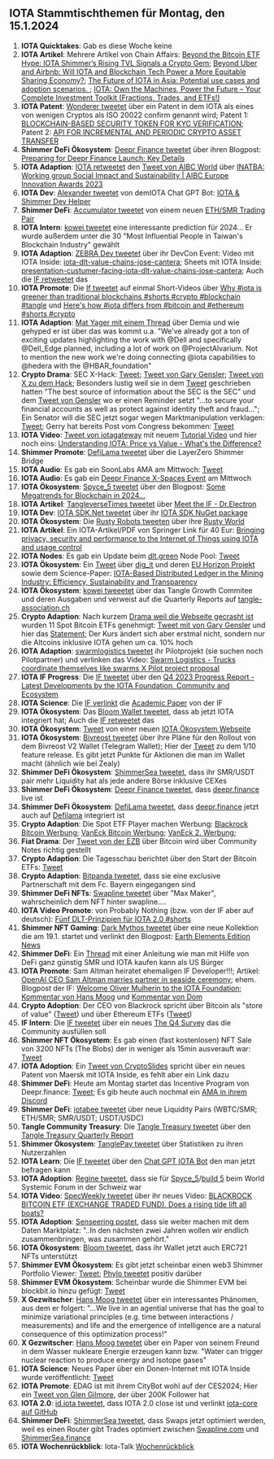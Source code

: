 ## IOTA Stammtischthemen für Montag, den 15.1.2024

1. **IOTA Quicktakes**: Gab es diese Woche keine
2. **IOTA Artikel**: Mehrere Artikel von Chain Affairs: [Beyond the Bitcoin ETF Hype: IOTA Shimmer’s Rising TVL Signals a Crypto Gem](https://chainaffairs.com/beyond-the-bitcoin-etf-hype-iota-shimmers-rising-tvl-signals-a-crypto-gem/); [Beyond Uber and Airbnb: Will IOTA and Blockchain Tech Power a More Equitable Sharing Economy?](https://chainaffairs.com/beyond-uber-and-airbnb-will-iota-and-blockchain-tech-power-a-more-equitable-sharing-economy/); [The Future of IOTA in Asia: Potential use cases and adoption scenarios. ](https://chainaffairs.com/the-future-of-iota-in-asia-potential-use-cases-and-adoption-scenarios/); [IOTA: Own the Machines, Power the Future – Your Complete Investment Toolkit (Fractions, Trades, and ETFs!)](https://chainaffairs.com/iota-own-the-machines-power-the-future-your-complete-investment-toolkit-fractions-trades-and-etfs/)
3. **IOTA Patent**: [Wonderer tweetet](https://x.com/Wondere12985276/status/1744412487418617973?s=20) über ein Patent in dem IOTA als eines von wenigen Cryptos als ISO 20022 confirm genannt wird; Patent 1: [BLOCKCHAIN-BASED SECURITY TOKEN FOR KYC VERIFICATION](https://worldwide.espacenet.com/patent/search/family/089323139/publication/US2023419309A1?q=pn%3DUS2023419309A1); Patent 2: [API FOR INCREMENTAL AND PERIODIC CRYPTO ASSET TRANSFER](https://worldwide.espacenet.com/patent/search/family/089323130/publication/US2023419302A1?q=pn%3DUS2023419302A1)
4. **Shimmer DeFi Ökosystem**: [Deepr Finance tweetet](https://x.com/DeeprFinance/status/1744404225486975138?s=20) über ihren Blogpost: [Preparing for Deepr Finance Launch: Key Details](https://medium.com/@Deepr.Finance/preparing-for-deepr-finance-launch-key-details-639f8488c44d)
5. **IOTA Adaption**: [IOTA retweetet](https://x.com/iota/status/1744671947839897880?s=20) den [Tweet von AIBC World](https://twitter.com/AIBC_World/status/1744660283572773199) über [INATBA: Working group Social Impact and Sustainability | AIBC Europe Innovation Awards 2023](https://www.youtube.com/watch?v=kefWVvCKsjw&t=1s)
6. **IOTA Dev**: [Alexander tweetet](https://x.com/shortaktien/status/1744683645854486775?s=20) von demIOTA Chat GPT Bot: [IOTA & Shimmer Dev Helper](https://chat.openai.com/g/g-mC9q6fI71-iota-shimmer-dev-helper)
7. **Shimmer DeFi**: [Accumulator tweetet](https://x.com/ACCU_DeFi/status/1744741568794489178?s=20) von einem neuen [ETH/SMR Trading Pair](https://app.accumulator.finance/vaults/shimmer-shimmer-eth)
8. **IOTA Intern**: [kowei tweetet](https://x.com/kowei1995/status/1741797552692109481?s=20) eine interessante prediction für 2024... Er wurde außerdem unter die 30 "Most Influential People in Taiwan's Blockchain Industry" gewählt
9. **IOTA Adaption**: [ZEBRA Dev tweetet](https://x.com/ZebraDevs/status/1744758692187193551?s=20) über ihr DevCon Event: Video mit IOTA Inside: [iota-dlt-value-chains-jose-cantera](https://www.zebra.com/content/dam/zebra_dam/en/video/web-production/zebra%20devcon2023-video-ats-iota-dlt-value-chains-jose-cantera-en-us.mp4.mp4); Sheets mit IOTA Inside: [presentation-custumer-facing-iota-dlt-value-chains-jose-cantera](https://www.zebra.com/content/dam/zebra_dam/en/presentation/customer-facing/zebra-devcon2023-presentation-custumer-facing-iota-dlt-value-chains-jose-cantera-en-us.pdf); Auch die [IF retweetet](https://x.com/iota/status/1745520971279163899?s=20) das
10. **IOTA Promote**: Die [If tweetet](https://x.com/iota/status/1744766143456284709?s=20) auf einmal Short-Videos über [Why #iota is greener than traditional blockchains #shorts #crypto #blockchain #tangle](https://twitter.com/i/status/1744766143456284709) und [Here's how #iota differs from #bitcoin and #ethereum #shorts #crypto](https://www.youtube.com/shorts/Yhj_zOYvZJ4)
11. **IOTA Adaption**: [Mat Yager mit einem Thread](https://x.com/Mat_Yarger/status/1744789999105499574?s=20) über Demia und wie gehyped er ist über das was kommt u.a. "We've already got a ton of exciting updates highlighting the work with @Dell and specifically @Dell_Edge planned, including a lot of work on @ProjectAlvarium. Not to mention the new work we're doing connecting @iota capabilities to @hedera with the @HBAR_foundation"
12. **Crypto Drama**: SEC X-Hack: [Tweet](https://x.com/WatcherGuru/status/1744834711803789332?s=20); [Tweet von Gary Gensler](https://x.com/GaryGensler/status/1744833049064288387?s=20); [Tweet von X zu dem Hack](https://x.com/BitcoinMagazine/status/1744925980827713572?s=20); Besonders lustig weil sie in dem [Tweet](https://x.com/SECGov/status/1714020932509982771?s=20) geschrieben hatten "The best source of information about the SEC is the SEC" und dem [Tweet von Gensler](https://x.com/GaryGensler/status/1716786621847392497?s=20) wo er einen Reminder setzt "...to secure your financial accounts as well as protect against identity theft and fraud..."; Ein Senator will die SEC jetzt sogar wegen Marktmanipulation verklagen: [Tweet](https://x.com/SenatorHagerty/status/1744843824654885024?s=20); Gerry hat bereits Post vom Congress bekommen: [Tweet](https://x.com/Crypto_Crib_/status/1745039643840500220?s=20)
13. **IOTA Video**: [Tweet von iotagateway](https://x.com/iotagateway/status/1744755132921688473?s=20) mit neuem [Tutorial Video](https://youtu.be/VFlvzNzfesM) und hier noch eins: [Understanding IOTA: Price vs Value - What's the Difference?](https://www.youtube.com/watch?v=i7Yn2-xNyt0)
14.  **Shimmer Promote**: [DefiLama tweetet](https://x.com/DefiLlama/status/1744891157136785663?s=20) über die LayerZero Shimmer Bridge
15.  **IOTA Audio**: Es gab ein SoonLabs AMA am Mittwoch: [Tweet](https://x.com/soon_labs/status/1745143575195889995?s=20)
16.  **IOTA Audio**: Es gab ein [Deepr Finance X-Spaces Event](https://x.com/DeeprFinance/status/1744341203741556934?s=20) am Mittwoch
17.  **IOTA Ökosystem**: [Spyce_5 tweetet](https://x.com/SPYCE_5/status/1745006479365607442?s=20) über den Blogpost: [Some Megatrends for Blockchain in 2024...](https://spyce5.com/trends/some-megatrends-for-blockchain-in-2024/)
18.  **IOTA Artikel**: [TangleverseTimes tweetet](https://x.com/TangleverseWeb/status/1745073142786126183?s=20) über [Meet the IF - Dr.Electron](https://times.tangleverse.io/meet-the-if-dr-electron/)
19.  **IOTA Dev**: [IOTA SDK.Net tweetet](https://x.com/iotawalletnet/status/1745086381657932111?s=20) über ihr [IOTA SDK NuGet package](https://www.nuget.org/packages/IotaSDK/)
20.  **IOTA Ökosystem**: Die [Rusty Robots tweeten](https://x.com/RustyRobotCC/status/1745094548966019185?s=20) über ihre [Rusty World](https://docs.rustyrobot.io/rrcc-dapp/features/rusty-world)
21.  **IOTA Artikel**: Ein IOTA-Artikel/PDF von Springer Link für 40 Eur: [Bringing privacy, security and performance to the Internet of Things using IOTA and usage control](https://link.springer.com/article/10.1007/s12243-023-01005-1)
22.  **IOTA Nodes**: Es gab ein Update beim [dlt.green](https://twitter.com/dlt_green) Node Pool: [Tweet](https://x.com/dlt_green/status/1745223075325473134?s=20)
23.  **IOTA Ökosystem**: Ein [Tweet](https://x.com/iotaBolt/status/1745300612642664930?s=20) über [dig_it](https://digit-h2020.eu/) und deren [EU Horizon Projekt](https://cordis.europa.eu/project/id/869529) sowie dem Science-Paper: [IOTA-Based Distributed Ledger in the Mining Industry: Efficiency, Sustainability and Transparency](https://www.preprints.org/manuscript/202401.0650/v1)
24.  **IOTA Ökosystem**: [kowei tweeetet](https://x.com/kowei1995/status/1697103025477996945?s=20) über das Tangle Growth Commitee und deren Ausgaben und verweist auf die Quarterly Reports auf [tangle-association.ch](https://tangle-association.ch/)
25.  **Crypto Adaption**: Nach kurzem [Drama weil die Webseite gecrasht ist](https://x.com/hoss_crypto/status/1745187080219591110?s=20) wurden 11 Spot Bitcoin ETFs genehmigt: [Tweet mit  von Gary Gensler](https://x.com/BitcoinMagazine/status/1745198148862046507?s=20) und hier das [Statement](https://www.sec.gov/news/statement/gensler-statement-spot-bitcoin-011023); Der Kurs ändert sich aber erstmal nicht, sondern nur die Altcoins inklusive IOTA gehen um ca. 10% hoch
26.  **IOTA Adaption**: [swarmlogistics tweetet](https://x.com/SwarmLogistics/status/1745175175828566221?s=20) ihr Pilotprojekt (sie suchen noch Pilotpartner) und verlinken das Video: [Swarm Logistics - Trucks coordinate themselves like swarms X Pilot project proposal](https://www.youtube.com/watch?v=gPODMu8_JJk&t=2s)
27.  **IOTA IF Progress**: Die [IF tweetet](https://x.com/iota/status/1745445465087434951?s=20) über den [Q4 2023 Progress Report - Latest Developments by the IOTA Foundation, Community and Ecosystem](https://blog.iota.org/q4-2023-progress-report/)
28.  **IOTA Science**: Die [IF verlinkt](https://x.com/iota/status/1745490757421502843?s=20) die [Academic Paper](https://www.iota.org/foundation/research-papers) von der IF
29.  **IOTA Ökosystem**: Das [Bloom Wallet tweetet](https://x.com/bloomwalletio/status/1745140859270529140?s=20), dass ab jetzt IOTA integriert hat; Auch die [IF retweetet](https://x.com/iota/status/1745328972508872975?s=20) das
30.  **IOTA Ökosystem**: [Tweet](https://x.com/Chen_IOTA/status/1745351795407560846?s=20) von einer neuen [IOTA Ökosystem Webseite](https://linktr.ee/IOTA.Shimmer?utm_source=linktree_profile_share)
31.  **IOTA Ökosystem**: [Bivreost tweetet](https://x.com/bivreost/status/1745345392542130337?s=20) über ihre Pläne für den Rollout von dem Bivreost V2 Wallet (Telegram Wallet); Hier der [Tweet](https://x.com/bivreost/status/1745709811528835486?s=20) zu dem 1/10 feature release. Es gibt jetzt Punkte für Aktionen die man im Wallet macht (ähnlich wie bei Zealy)
32.  **Shimmer DeFi Ökosystem**: [ShimmerSea tweetet](https://x.com/ShimmerSeaDEX/status/1745412742591193160?s=20), dass ihr SMR/USDT pair mehr Liquidity hat als jede andere Börse inklusive CEXes
33.  **Shimmer DeFi Ökosystem**: [Deepr Finance tweetet](https://x.com/DeeprFinance/status/1745506014223348075?s=20), dass [deepr.finance](https://www.deepr.finance/) live ist
34.  **Shimmer DeFi Ökosystem**: [DefiLama tweetet](https://x.com/DefiLlama/status/1745588752594911441?s=20), dass [deepr.finance](https://www.deepr.finance/dashboard) jetzt auch auf [Defilama](https://defillama.com/chain/ShimmerEVM) integriert ist
35.  **Crypto Adaption**: Die Spot ETF Player machen Werbung: [Blackrock Bitcoin Werbung](https://x.com/bramk/status/1745376671732039974?s=20); [VanEck Bitcoin Werbung](https://x.com/BTC_Archive/status/1745503976106193295?s=20); [VanEck 2. Werbung](https://x.com/BTC_Archive/status/1746176672527728810?s=20); 
36.  **Fiat Drama**: Der [Tweet von der EZB](https://x.com/bullish_btc/status/1745471696415473973?s=20) über Bitcoin wird über Community Notes richtig gestellt
37.  **Crypto Adaption**: Die Tagesschau berichtet über den Start der Bitcoin ETFs: [Tweet](https://x.com/BitcoinDACH/status/1745426928612368750?s=20)
38.  **Crypto Adaption**: [Bitpanda tweetet](https://x.com/Bitpanda/status/1745735268437549112?s=20), dass sie eine exclusive Partnerschaft mit dem Fc. Bayern eingegangen sind
39.  **Shimmer DeFi NFTs**: [Swapline tweetet](https://x.com/SwaplineDEX/status/1745732779139018787?s=20) über "Max Maker", wahrscheinlich dem NFT hinter swapline....
40.  **IOTA Video Promote**: von Probably Nothing (bzw. von der IF aber auf deutsch): [Fünf DLT-Prinzipien für IOTA 2.0 #shorts](https://www.youtube.com/watch?v=149DpfsC4YM)
41.  **Shimmer NFT Gaming**: [Dark Mythos tweetet](https://x.com/DarkMythosIOTA/status/1745727881391583643?s=20) über eine neue Kollektion die am 19.1. startet und verlinkt den Blogpost: [Earth Elements Edition News](https://dark-mythos.com/earths-elements-edition-news/)
42.  **Shimmer DeFi**: Ein [Thread](https://x.com/LTRIasbestIcan/status/1745489386920149177?s=20) mit einer Anleitung wie man mit Hilfe von DeFi ganz günstig SMR und IOTA kaufen kann als US Bürger
43.  **IOTA Promote**: Sam Altman heiratet ehemaligen IF Developer!!!; Artikel: [OpenAI CEO Sam Altman marries partner in seaside ceremony](https://www.nbcnews.com/tech/tech-news/sam-altman-oliver-mulherin-ollie-wedding-married-partner-boyfriend-rcna133512); ehem. Blogpost der IF: [Welcome Oliver Mulherin to the IOTA Foundation](https://blog.iota.org/welcome-oliver-mulherin-to-the-iota-foundation-a09918bb47f8/); [Kommentar von Hans Moog](https://x.com/hus_qy/status/1745802937815666788?s=20) und [Kommentar von Dom](https://x.com/Vrom14286662/status/1745763720272195723?s=20)
44.  **Crypto Adoption**: Der CEO von Blackrock spricht über Bitcoin als "store of value" ([Tweet](https://x.com/GRDecter/status/1745812373317824720?s=20)) und über Ethereum ETFs ([Tweet](https://x.com/Cryptik1E/status/1745776244745289934?s=20))
45.  **IF Intern**: Die [IF tweetet](https://x.com/iota/status/1745807845918916717?s=20) über ein neues [The Q4 Survey](https://tally.so/r/n9ZzDX) das die Community ausfüllen soll
46.  **Shimmer NFT Ökosystem**: Es gab einen (fast kostenlosen) NFT Sale von 3200 NFTs (The Blobs) der in weniger als 15min ausverauft war: [Tweet](https://x.com/0xBlobsNFT/status/1745558962542354488?s=20)
47.  **IOTA Adoption**: Ein [Tweet von CryptoSlides](https://x.com/crypto_slides/status/1745779846800695306?s=20) spricht über ein neues Patent von Maersk mit IOTA Inside, es fehlt aber ein Link dazu
48.  **Shimmer DeFi**: Heute am Montag startet das Incentive Program von Deepr.finance: [Tweet](https://x.com/DeeprFinance/status/1745822749820334267?s=20); Es gib heute auch nochmal ein [AMA in ihrem Discord](https://x.com/DeeprFinance/status/1745848522719572132?s=20)
49.  **Shimmer DeFi**: [iotabee tweetet](https://x.com/iotabee/status/1746067453971738640?s=20) über neue Liquidity Pairs (WBTC/SMR; ETH/SMR; SMR/USDT; USDT/USDC)
50.  **Tangle Community Treasury**: Die [Tangle Treasury tweetet](https://x.com/TangleTreasury/status/1746031936512872505?s=20) über den [Tangle Treasury Quarterly Report](https://www.canva.com/design/DAF0GbngJGI/QIAFVqjc8a4Huh78tSMpyw/view?utm_content=DAF0GbngJGI&utm_campaign=designshare&utm_medium=link&utm_source=editor)
51.  **Shimmer Ökosystem**: [TanglePay tweetet](https://x.com/tanglepaycom/status/1746075241208860984?s=20) über Statistiken zu ihren Nutzerzahlen
52.  **IOTA Learn**: Die [IF tweetet](https://x.com/iota/status/1746124938069577786?s=20) über den [Chat GPT IOTA Bot](https://t.co/0UhVO5yyBt) den man jetzt befragen kann 
53.  **IOTA Adoption**: [Regine tweetet](https://x.com/Energine/status/1746117038806872185?s=20), dass sie für [Spyce_5](https://twitter.com/SPYCE_5)/[build 5](https://twitter.com/build5tech) beim World Systemic Forum in der Schweiz war
54.  **IOTA Video**: [SpecWeekly tweetet](https://x.com/SpecWeekly/status/1746158832278188400?s=20) über ihr neues Video: [BLACKROCK BITCOIN ETF (EXCHANGE TRADED FUND). Does a rising tide lift all boats?](https://www.youtube.com/watch?v=2nh3QnqpkGM)
55.  **IOTA Adoption**: [Senseering postet](https://www.linkedin.com/posts/senseering_blockchain4datenmarktplatznrw-activity-7150124859098857473-joD-/?utm_source=share&utm_medium=member_android), dass sie weiter machen mit dem Daten Marktplatz: "..In den nächsten zwei Jahren wollen wir endlich zusammenbringen, was zusammen gehört."
56.  **IOTA Ökosystem**: [Bloom tweetet](https://x.com/bloomwalletio/status/1746244000816796035?s=20), dass ihr Wallet jetzt auch ERC721 NFTs unterstützt
57.  **Shimmer EVM Ökosystem**: Es gibt jetzt scheinbar einen web3 Shimmer Portfolio Viewer: [Tweet](https://x.com/vfat_io/status/1746246306534748607?s=20); [Phylo tweetet](https://x.com/PhyloIota/status/1746317287915917745?s=20) positiv darüber
58.  **Shimmer EVM Ökosystem**: Scheinbar wurde die Shimmer EVM bei blockbit.io hinzu gefügt: [Tweet](https://x.com/Wondere12985276/status/1746488755823739108?s=20)
59.  **X Gezwitscher**: [Hans Moog tweetet](https://x.com/hus_qy/status/1746390295783031169?s=20) über ein interessantes Phänomen, aus dem er folgert: "...We live in an agential universe that has the goal to minimize variational principles (e.g. time between interactions / measurements) and life and the emergence of intelligence are a natural consequence of this optimization process!"
60.  **X Gezwitscher**: [Hans Moog tweetet](https://x.com/hus_qy/status/1745979390331134461?s=20) über ein Paper von seinem Freund in dem Wasser nukleare Energie erzeugen kann bzw. "Water can trigger nuclear reaction to produce energy and isotope gases"
61.  **IOTA Science**: Neues Paper über ein Donen-Internet mit IOTA Inside wurde veröffentlicht: [Tweet](https://x.com/GM__INV/status/1746573995900616712?s=20)
62.  **IOTA Promote**: EDAG ist mit ihrem CityBot wohl auf der CES2024; Hier ein [Tweet von Glen Gilmore](https://x.com/GlenGilmore/status/1746598856693895389?s=20), der über 200K Follower hat
63.  **IOTA 2.0**: [id.iota tweetet](https://x.com/id_iota/status/1746654672373326149?s=20), dass IOTA 2.0 close ist und verlinkt [iota-core auf GitHub](https://github.com/orgs/iotaledger/projects/39/views/8?sliceBy%5Bvalue%5D=v1.0.0-beta)
64.  **Shimmer DeFi**: [ShimmerSea tweetet](https://x.com/ShimmerSeaDEX/status/1746796861607104544?s=20), dass Swaps jetzt optimiert werden, weil es einen Router gibt Trades optimiert zwischen [Swapline.com](https://swapline.com/home) und [ShimmerSea.finance](https://shimmersea.finance/)
65.  **IOTA Wochenrückblick**: Iota-Talk [Wochenrückblick](https://www.iota-talk.com/index.php?article/358-wochenr%C3%BCckblick-vom-7-bis-13-januar-2024/)
